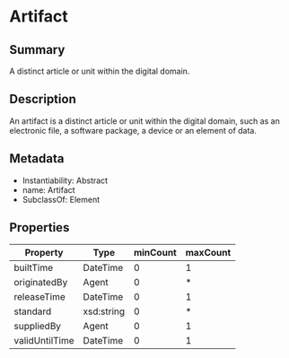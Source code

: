 <!-- Automatically generated by spec-parser v2.0.0 on 2023-12-27T15:02:03.969017+00:00 -->
<!-- SPDX-License-Identifier: Community-Spec-1.0 -->

# Artifact

## Summary

A distinct article or unit within the digital domain.


## Description

An artifact is a distinct article or unit within the digital domain,
such as an electronic file, a software package, a device or an element of data.


## Metadata

- Instantiability: Abstract
- name: Artifact
- SubclassOf: Element



## Properties

| Property | Type | minCount | maxCount |
|---|---|---|---|
| builtTime | DateTime | 0 | 1 |
| originatedBy | Agent | 0 | * |
| releaseTime | DateTime | 0 | 1 |
| standard | xsd:string | 0 | * |
| suppliedBy | Agent | 0 | 1 |
| validUntilTime | DateTime | 0 | 1 |

